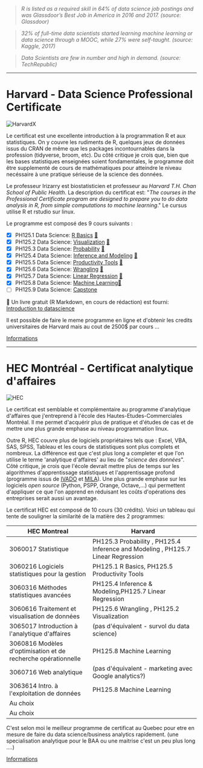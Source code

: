 
> *R is listed as a required skill in 64% of data science job postings and was Glassdoor’s Best Job in America in 2016 and 2017. (source: Glassdoor)*

> *32% of full-time data scientists started learning machine learning or data science through a MOOC, while 27% were self-taught. (source: Kaggle, 2017)*

> *Data Scientists are few in number and high in demand. (source: TechRepublic)*


------------------------------------------------------------------------------------------------------------------------

# Harvard - Data Science Professional Certificate

![HarvardX](https://www.edx.org/sites/default/files/school/image/banner/harvardx.jpg)

Le certificat est une excellente introduction à la programmation R et aux statistiques. On y couvre les rudiments de R, quelques jeux de données issus du CRAN de même que les packages incontournables dans la profession (tidyverse, broom, etc). Du côté critique je crois que, bien que les bases statistiques enseignées soient fondamentales, le programme doit être supplementé de cours de mathématiques pour atteindre le niveau necéssaire à une pratique sérieuse de la science des données.

Le professeur Irizarry est biostatisticien et professeur au *Harvard T.H. Chan School of Public Health*. La description du certificat est: "*The courses in the Professional Certificate program are designed to prepare you to do data analysis in R, from simple computations to machine learning*." Le cursus utilise R et rstudio sur linux.

Le programme est composé des 9 cours suivants :

   - [x] PH125.1 Data Science: [R Basics][w1] [:page_with_curl:][1]
   - [x] PH125.2 Data Science: [Visualization][w2] [:page_with_curl:][2]
   - [x] PH125.3 Data Science: [Probability][w3] [:page_with_curl:][3]
   - [x] PH125.4 Data Science: [Inference and Modeling][w4] [:page_with_curl:][4]
   - [x] PH125.5 Data Science: [Productivity Tools][w5] [:page_with_curl:][5]
   - [x] PH125.6 Data Science: [Wrangling][w6] [:page_with_curl:][6]
   - [x] PH125.7 Data Science: [Linear Regression][w7] [:page_with_curl:][7]
   - [x] PH125.8 Data Science: [Machine Learning][w8][:page_with_curl:][8]
   - [ ] PH125.9 Data Science: [Capstone][w9]

:notebook: Un livre gratuit (R Markdown, en cours de rédaction) est fourni: [Introduction to datascience][10]

Il est possible de faire le meme programme en ligne et d'obtenir les credits universitaires de Harvard mais au cout de 2500$ par cours ...

[Informations](https://harvardx.harvard.edu/blog/boost-your-data-science-career-online-courses)

[1]: https://courses.edx.org/certificates/3bd6534cff1441729903746548aa0314
[2]: https://courses.edx.org/certificates/64d48644f39f4607b71a7350c2c58d3c
[3]: https://courses.edx.org/certificates/678f8521863f47ac88888547c41ae916
[4]: https://courses.edx.org/certificates/3a01e2901dde48618d7ec0db8034a60e
[5]: https://courses.edx.org/certificates/6ef7b5368b714d00a4608c7575e41dc0
[6]: https://courses.edx.org/certificates/b126c78808f940d18839ac3ffeef2e3f
[7]: https://courses.edx.org/certificates/f8648ba4b3b843e5a7d991ad2f5f545e
[8]: https://courses.edx.org/certificates/70f8d285d6ab4e83b67445417461b120
[10]: https://rafalab.github.io/dsbook/

[w1]: https://online-learning.harvard.edu/course/data-science-r-basics
[w2]: https://online-learning.harvard.edu/course/data-science-visualization
[w3]: https://online-learning.harvard.edu/course/data-science-probability
[w4]: https://online-learning.harvard.edu/course/data-science-inference-and-modeling
[w5]: https://online-learning.harvard.edu/course/data-science-productivity-tools
[w6]: https://online-learning.harvard.edu/course/data-science-wrangling
[w7]: https://online-learning.harvard.edu/course/data-science-linear-regression
[w8]: https://online-learning.harvard.edu/course/data-science-machine-learning
[w9]: https://online-learning.harvard.edu/course/data-science-capstone

------------------------------------------------------------------------------------------------------------------------

# HEC Montréal - Certificat analytique d'affaires

![HEC](https://www.hec.ca/images/comelect/d-decou-lg.jpg)

Le certificat est semblable et complémentaire au programme d'analytique d'affaires que j'entreprend à l'école des Hautes-Etudes-Commerciales Montréal. Il me permet d'acquérir plus de pratique et d'études de cas et de mettre une plus grande emphase au niveau programmation linux.

Outre R, HEC couvre plus de logiciels propriétaires tels que : Excel, VBA, SAS, SPSS, Tableau et les cours de statistiques sont plus complets et nombreux. La différence est que c'est plus long a completer et que l'on utilise le terme 'analytique d'affaires' au lieu de "*science des données*". Côté critique, je crois que l'école devrait mettre plus de temps sur les algorithmes d'apprentissage statistiques et l'apprentissage profond (programme issus de [IVADO][h1] et [MILA][h2]). Une plus grande emphase sur les logiciels *open source* (Python, PSPP, Orange, Octave,...) qui permettent d'appliquer ce que l'on apprend en réduisant les coûts d'opérations des entreprises serait aussi un avantage.

Le certificat HEC est composé de 10 cours (30 crédits). Voici un tableau qui tente de souligner la similarité de la matière des 2 programmes:

| HEC Montreal                              | Harvard                                               |
| ----------------------------------------- | ----------------------------------------------------- |
| 3060017 Statistique                       | PH125.3 Probability , PH125.4 Inference and Modeling , PH125.7 Linear Regression |
| 3060216 Logiciels statistiques pour la gestion | PH125.1 R Basics, PH125.5 Productivity Tools     |
| 3060316 Méthodes statistiques avancées    | PH125.4 Inference & Modeling,PH125.7 Linear Regression|
| 3060616 Traitement et visualisation de données| PH125.6 Wrangling , PH125.2 Visualization         |
| 3065017 Introduction à l'analytique d'affaires| (pas d'équivalent - survol du data science)       |
| 3060816 Modèles d'optimisation et de recherche opérationnelle | PH125.8 Machine Learning          |
| 3060716 Web analytique                    | (pas d'équivalent - marketing avec Google analytics?) |
| 3063614 Intro. à l'exploitation de données| PH125.8 Machine Learning                              |
| Au choix                                  |                                                       |
| Au choix                                  |                                                       |

C'est selon moi le meilleur programme de certificat au Quebec pour etre en mesure de faire du data science/business analytics rapidement. (une specialisation analytique pour le BAA ou une maitrise c'est un peu plus long ....)

[Informations](http://www.hec.ca/programmes/certificats/certificat-analytique-affaires/structure/index.html)

[h1]: https://ivado.ca/en/
[h2]: https://mila.quebec/en/
